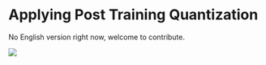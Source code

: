 ﻿# Applying Post Training Quantization

No English version right now, welcome to contribute.

<a href="https://gitee.com/mindspore/docs/blob/master/tutorials/training/source_en/advanced_use/apply_post_training_quantization.md" target="_blank"><img src="https://gitee.com/mindspore/docs/raw/master/resource/_static/logo_source.png"></a>
